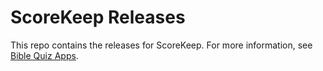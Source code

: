 # ScoreKeep Releases

This repo contains the releases for ScoreKeep. For more information, see [Bible Quiz Apps](https://biblequiz.com/apps).